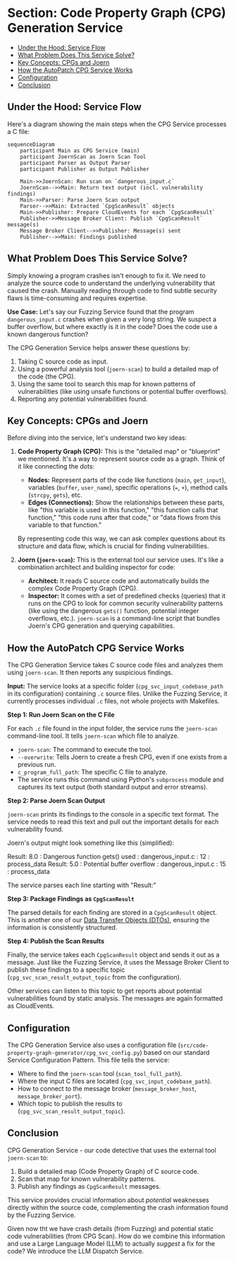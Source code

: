 # Section: Code Property Graph (CPG) Generation Service <!-- omit in toc -->

- [Under the Hood: Service Flow](#under-the-hood-service-flow)
- [What Problem Does This Service Solve?](#what-problem-does-this-service-solve)
- [Key Concepts: CPGs and Joern](#key-concepts-cpgs-and-joern)
- [How the AutoPatch CPG Service Works](#how-the-autopatch-cpg-service-works)
- [Configuration](#configuration)
- [Conclusion](#conclusion)

## Under the Hood: Service Flow

Here's a diagram showing the main steps when the CPG Service processes a C file:

```mermaid
sequenceDiagram
    participant Main as CPG Service (main)
    participant JoernScan as Joern Scan Tool
    participant Parser as Output Parser
    participant Publisher as Output Publisher

    Main->>JoernScan: Run scan on `dangerous_input.c`
    JoernScan-->>Main: Return text output (incl. vulnerability findings)
    Main->>Parser: Parse Joern Scan output
    Parser-->>Main: Extracted `CpgScanResult` objects
    Main->>Publisher: Prepare CloudEvents for each `CpgScanResult`
    Publisher->>Message Broker Client: Publish `CpgScanResult` message(s)
    Message Broker Client-->>Publisher: Message(s) sent
    Publisher-->>Main: Findings published
```


## What Problem Does This Service Solve?

Simply knowing a program crashes isn't enough to fix it. We need to analyze the source code to understand the underlying vulnerability that caused the crash. Manually reading through code to find subtle security flaws is time-consuming and requires expertise.

**Use Case:** Let's say our Fuzzing Service found that the program `dangerous_input.c` crashes when given a very long string. We suspect a buffer overflow, but where exactly is it in the code? Does the code use a known dangerous function?

The CPG Generation Service helps answer these questions by:
1. Taking C source code as input.
2. Using a powerful analysis tool (`joern-scan`) to build a detailed map of the code (the CPG).
3. Using the same tool to search this map for known patterns of vulnerabilities (like using unsafe functions or potential buffer overflows).
4. Reporting any potential vulnerabilities found.

## Key Concepts: CPGs and Joern

Before diving into the service, let's understand two key ideas:

1. **Code Property Graph (CPG):** This is the "detailed map" or "blueprint" we mentioned. It's a way to represent source code as a graph. Think of it like connecting the dots:
    * **Nodes:** Represent parts of the code like functions (`main`, `get_input`), variables (`buffer`, `user_name`), specific operations (`=`, `+`), method calls (`strcpy`, `gets`), etc.
    * **Edges (Connections):** Show the relationships between these parts, like "this variable is used in this function," "this function calls that function," "this code runs after that code," or "data flows from this variable to that function."

    By representing code this way, we can ask complex questions about its structure and data flow, which is crucial for finding vulnerabilities.

2. **Joern (`joern-scan`):** This is the external tool our service uses. It's like a combination architect and building inspector for code:
    * **Architect:** It reads C source code and automatically builds the complex Code Property Graph (CPG).
    * **Inspector:** It comes with a set of predefined checks (queries) that it runs on the CPG to look for common security vulnerability patterns (like using the dangerous `gets()` function, potential integer overflows, etc.). `joern-scan` is a command-line script that bundles Joern's CPG generation and querying capabilities.

## How the AutoPatch CPG Service Works

The CPG Generation Service takes C source code files and analyzes them using `joern-scan`. It then reports any suspicious findings.

**Input:** The service looks at a specific folder (`cpg_svc_input_codebase_path` in its configuration) containing `.c` source files. Unlike the Fuzzing Service, it currently processes individual `.c` files, not whole projects with Makefiles.

**Step 1: Run Joern Scan on the C File**

For each `.c` file found in the input folder, the service runs the `joern-scan` command-line tool. It tells `joern-scan` which file to analyze.

* `joern-scan`: The command to execute the tool.
* `--overwrite`: Tells Joern to create a fresh CPG, even if one exists from a previous run.
* `c_program_full_path`: The specific C file to analyze.
* The service runs this command using Python's `subprocess` module and captures its text output (both standard output and error streams).

**Step 2: Parse Joern Scan Output**

`joern-scan` prints its findings to the console in a specific text format. The service needs to read this text and pull out the important details for each vulnerability found.

Joern's output might look something like this (simplified):

Result: 8.0 : Dangerous function gets() used : dangerous_input.c : 12 : process_data
Result: 5.0 : Potential buffer overflow : dangerous_input.c : 15 : process_data

The service parses each line starting with "Result:"

**Step 3: Package Findings as `CpgScanResult`**

The parsed details for each finding are stored in a `CpgScanResult` object. This is another one of our [Data Transfer Objects (DTOs)](05_data_transfer_objects__dtos_.md), ensuring the information is consistently structured.


**Step 4: Publish the Scan Results**

Finally, the service takes each `CpgScanResult` object and sends it out as a message. Just like the Fuzzing Service, it uses the Message Broker Client to publish these findings to a specific topic (`cpg_svc_scan_result_output_topic` from the configuration).

Other services can listen to this topic to get reports about potential vulnerabilities found by static analysis. The messages are again formatted as CloudEvents.

## Configuration

The CPG Generation Service also uses a configuration file (`src/code-property-graph-generator/cpg_svc_config.py`) based on our standard Service Configuration Pattern. This file tells the service:
* Where to find the `joern-scan` tool (`scan_tool_full_path`).
* Where the input C files are located (`cpg_svc_input_codebase_path`).
* How to connect to the message broker (`message_broker_host`, `message_broker_port`).
* Which topic to publish the results to (`cpg_svc_scan_result_output_topic`).

## Conclusion

CPG Generation Service - our code detective that uses the external tool `joern-scan` to:
1. Build a detailed map (Code Property Graph) of C source code.
2. Scan that map for known vulnerability patterns.
3. Publish any findings as `CpgScanResult` messages.

This service provides crucial information about *potential* weaknesses directly within the source code, complementing the crash information found by the Fuzzing Service.

Given now tht we have crash details (from Fuzzing) and potential static code vulnerabilities (from CPG Scan). How do we combine this information and use a Large Language Model (LLM) to actually *suggest* a fix for the code?  We introduce the LLM Dispatch Service.
